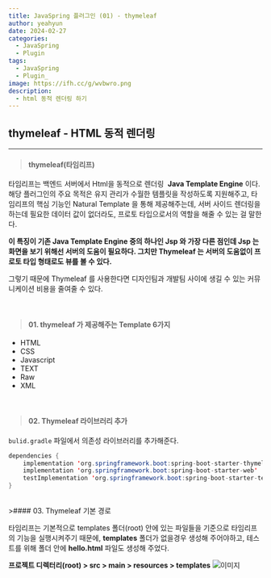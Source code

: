 ```yaml
---
title: JavaSpring 플러그인 (01) - thymeleaf
author: yeahyun
date: 2024-02-27
categories:
  - JavaSpring
  - Pluginㅤ
tags:
  - JavaSpring
  - Plugin_
image: https://ifh.cc/g/wvbwro.png
description:
  - html 동적 렌더링 하기
---
```

## thymeleaf - HTML 동적 렌더링
---
>#### thymeleaf(타임리프)

타임리프는 백엔드 서버에서 Html을 동적으로 렌더링  **Java Template Engine** 이다.
해당 플러그인의 주요 목적은 유지 관리가 수월한 템플릿을 작성하도록 지원해주고, 타임리프의 핵심 기능인 Natural Template 을 통해 제공해주는데, 서버 사이드 렌더링을 하는데 필요한 데이터 값이 없더라도, 프로토 타입으로서의 역할을 해줄 수 있는 걸 말한다.

**이 특징이 기존 Java Template Engine 중의 하나인 Jsp 와 가장 다른 점인데 Jsp 는 화면을 보기 위해선 서버의 도움이 필요하다. 그치만 Thymeleaf 는 서버의 도움없이 프로토 타입 형태로도 뷰를 볼 수 있다.**

그렇기 때문에 Thymeleaf 를 사용한다면 디자인팀과 개발팀 사이에 생길 수 있는 커뮤니케이션 비용을 줄여줄 수 있다.

<br>

>#### 01. thymeleaf 가 제공해주는 Template 6가지

- HTML
- CSS
- Javascript
- TEXT
- Raw
- XML

<br>

>#### 02. Thymeleaf 라이브러리 추가

`bulid.gradle` 파일에서 의존성 라이브러리를 추가해준다.

```java
dependencies {  
    implementation 'org.springframework.boot:spring-boot-starter-thymeleaf'
    implementation 'org.springframework.boot:spring-boot-starter-web'  
    testImplementation 'org.springframework.boot:spring-boot-starter-test'  
}
```

<br>
>#### 03. Thymeleaf 기본 경로

타임리프는 기본적으로 templates 폴더(root) 안에 있는 파일들을 기준으로 타임리프의 기능을 실행시켜주기 때문에,  **templates** 폴더가 없을경우 생성해 주어야하고, 테스트를 위해 폴더 안에 **hello.html** 파일도 생성해 주었다.

**프로젝트 디렉터리(root) > src > main > resources > templates**
![이미지](https://ifh.cc/g/dmbCMF.png)


<br>

